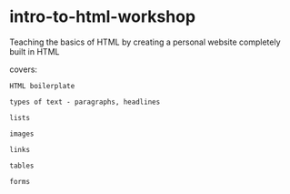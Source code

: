 # intro-to-html-workshop
Teaching the basics of HTML by creating a personal website completely built in HTML

covers: 

    HTML boilerplate
  
    types of text - paragraphs, headlines
  
    lists
  
    images
  
    links
  
    tables
  
    forms
